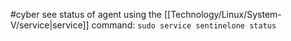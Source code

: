 #cyber
see status of agent using the [[Technology/Linux/System-V/service|service]] command:   `sudo service sentinelone status`
